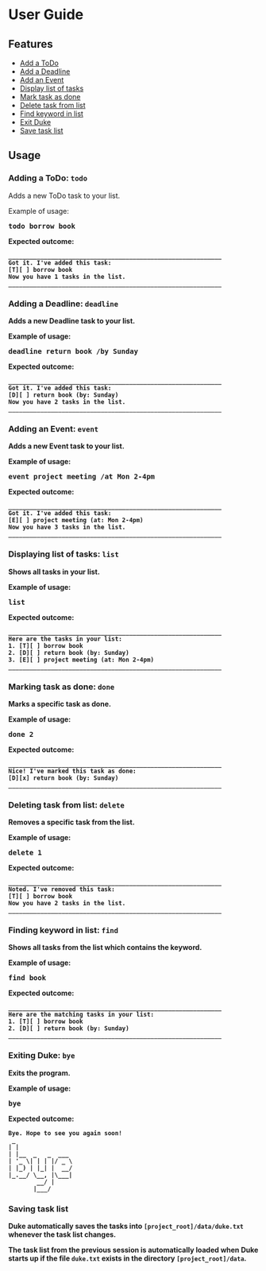 # User Guide

## Features 
* [Add a ToDo](#adding-a-todo-todo)
* [Add a Deadline](#adding-a-deadline-deadline)
* [Add an Event](#adding-an-event-event)
* [Display list of tasks](#displaying-list-of-tasks-list)
* [Mark task as done](#marking-task-as-done-done)
* [Delete task from list](#deleting-task-from-list-delete)
* [Find keyword in list](#finding-keyword-in-list-find)
* [Exit Duke](#exiting-duke-bye)
* [Save task list](#saving-task-list)

## Usage

### Adding a ToDo: `todo`

Adds a new ToDo task to your list.

Example of usage: 
<pre>
<b>todo<b> borrow book
</pre>

Expected outcome:
```
____________________________________________________________
Got it. I've added this task: 
[T][ ] borrow book
Now you have 1 tasks in the list.
____________________________________________________________
```
### Adding a Deadline: `deadline`

Adds a new Deadline task to your list.

Example of usage: 
<pre>
<b>deadline<b> return book <b>/by<b> Sunday
</pre>

Expected outcome:
```
____________________________________________________________
Got it. I've added this task: 
[D][ ] return book (by: Sunday)
Now you have 2 tasks in the list.
____________________________________________________________
```
### Adding an Event: `event`

Adds a new Event task to your list.

Example of usage: 
<pre>
<b>event<b> project meeting <b>/at<b> Mon 2-4pm
</pre>

Expected outcome:
```
____________________________________________________________
Got it. I've added this task: 
[E][ ] project meeting (at: Mon 2-4pm)
Now you have 3 tasks in the list.
____________________________________________________________
```
### Displaying list of tasks: `list`

Shows all tasks in your list.

Example of usage: 
<pre>
<b>list<b>
</pre>

Expected outcome:
```
____________________________________________________________
Here are the tasks in your list:
1. [T][ ] borrow book
2. [D][ ] return book (by: Sunday)
3. [E][ ] project meeting (at: Mon 2-4pm)
____________________________________________________________
```
### Marking task as done: `done`

Marks a specific task as done.

Example of usage: 
<pre>
<b>done<b> 2
</pre>

Expected outcome:
```
____________________________________________________________
Nice! I've marked this task as done: 
[D][x] return book (by: Sunday)
____________________________________________________________
```
### Deleting task from list: `delete`

Removes a specific task from the list.

Example of usage: 
<pre>
<b>delete<b> 1
</pre>

Expected outcome:
```
____________________________________________________________
Noted. I've removed this task: 
[T][ ] borrow book
Now you have 2 tasks in the list.
____________________________________________________________
```
### Finding keyword in list: `find`

Shows all tasks from the list which contains the keyword.

Example of usage: 
<pre>
<b>find<b> book
</pre>

Expected outcome:
```
____________________________________________________________
Here are the matching tasks in your list:
1. [T][ ] borrow book
2. [D][ ] return book (by: Sunday)
____________________________________________________________
```
### Exiting Duke: `bye`

Exits the program.

Example of usage: 
<pre>
<b>bye<b>
</pre>

Expected outcome:
```
Bye. Hope to see you again soon!
 _                
| |               
| |__  _   _  ___ 
| '_ \| | | |/ _ \
| |_) | |_| |  __/
|_.__/ \__, |\___|
        __/ |     
       |___/      
```

### Saving task list

Duke automatically saves the tasks into `[project_root]/data/duke.txt` whenever the task list changes.

The task list from the previous session is automatically loaded when Duke starts up if the file `duke.txt` exists in the directory `[project_root]/data`.